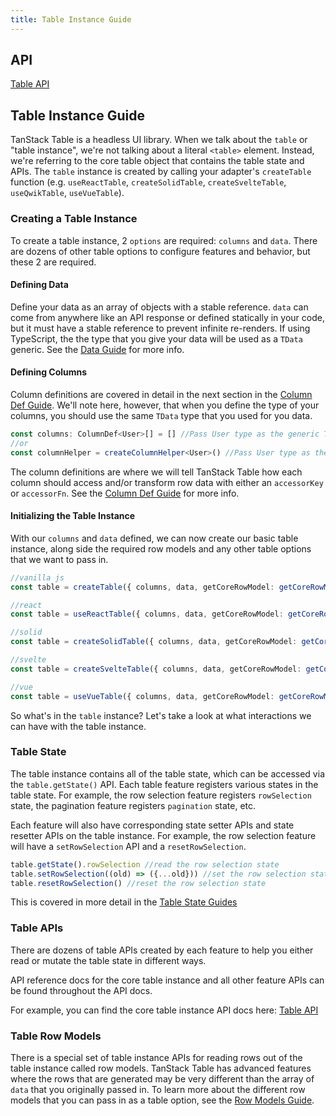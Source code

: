 ```yaml
---
title: Table Instance Guide
---
```


## API

[Table API](../../api/core/table)

## Table Instance Guide

TanStack Table is a headless UI library. When we talk about the `table` or "table instance", we're not talking about a literal `<table>` element. Instead, we're referring to the core table object that contains the table state and APIs. The `table` instance is created by calling your adapter's `createTable` function (e.g. `useReactTable`, `createSolidTable`, `createSvelteTable`, `useQwikTable`, `useVueTable`).

### Creating a Table Instance

To create a table instance, 2 `options` are required: `columns` and `data`. There are dozens of other table options to configure features and behavior, but these 2 are required.

#### Defining Data

Define your data as an array of objects with a stable reference. `data` can come from anywhere like an API response or defined statically in your code, but it must have a stable reference to prevent infinite re-renders. If using TypeScript, the the type that you give your data will be used as a `TData` generic. See the [Data Guide](../data) for more info.

#### Defining Columns

Column definitions are covered in detail in the next section in the [Column Def Guide](../column-defs). We'll note here, however, that when you define the type of your columns, you should use the same `TData` type that you used for you data.

```ts
const columns: ColumnDef<User>[] = [] //Pass User type as the generic TData type
//or
const columnHelper = createColumnHelper<User>() //Pass User type as the generic TData type
```

The column definitions are where we will tell TanStack Table how each column should access and/or transform row data with either an `accessorKey` or `accessorFn`. See the [Column Def Guide](../column-defs#creating-accessor-columns) for more info.

#### Initializing the Table Instance

With our `columns` and `data` defined, we can now create our basic table instance, along side the required row models and any other table options that we want to pass in.

```ts
//vanilla js
const table = createTable({ columns, data, getCoreRowModel: getCoreRowModel() })

//react
const table = useReactTable({ columns, data, getCoreRowModel: getCoreRowModel() })

//solid
const table = createSolidTable({ columns, data, getCoreRowModel: getCoreRowModel() })

//svelte
const table = createSvelteTable({ columns, data, getCoreRowModel: getCoreRowModel() })

//vue
const table = useVueTable({ columns, data, getCoreRowModel: getCoreRowModel() })
```

So what's in the `table` instance? Let's take a look at what interactions we can have with the table instance.

### Table State

The table instance contains all of the table state, which can be accessed via the `table.getState()` API. Each table feature registers various states in the table state. For example, the row selection feature registers `rowSelection` state, the pagination feature registers `pagination` state, etc.

Each feature will also have corresponding state setter APIs and state resetter APIs on the table instance. For example, the row selection feature will have a `setRowSelection` API and a `resetRowSelection`.

```ts
table.getState().rowSelection //read the row selection state
table.setRowSelection((old) => ({...old})) //set the row selection state
table.resetRowSelection() //reset the row selection state
```

This is covered in more detail in the [Table State Guides](../../framework/react/guide/table-state)

### Table APIs

There are dozens of table APIs created by each feature to help you either read or mutate the table state in different ways.

API reference docs for the core table instance and all other feature APIs can be found throughout the API docs.

For example, you can find the core table instance API docs here: [Table API](../../api/core/table#table-api)

### Table Row Models

There is a special set of table instance APIs for reading rows out of the table instance called row models. TanStack Table has advanced features where the rows that are generated may be very different than the array of `data` that you originally passed in. To learn more about the different row models that you can pass in as a table option, see the [Row Models Guide](./guide/row-models).
